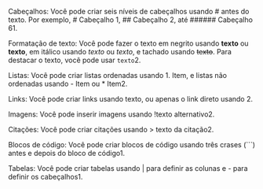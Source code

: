 Cabeçalhos: Você pode criar seis níveis de cabeçalhos usando # antes do texto. Por exemplo, # Cabeçalho 1, ## Cabeçalho 2, até ###### Cabeçalho 61.

Formatação de texto: Você pode fazer o texto em negrito usando **texto** ou __texto__, em itálico usando *texto* ou _texto_, e tachado usando ~~texto~~. Para destacar o texto, você pode usar `texto`2.

Listas: Você pode criar listas ordenadas usando 1. Item, e listas não ordenadas usando - Item ou * Item2.

Links: Você pode criar links usando texto, ou apenas o link direto usando <url>2.

Imagens: Você pode inserir imagens usando !texto alternativo2.

Citações: Você pode criar citações usando > texto da citação2.

Blocos de código: Você pode criar blocos de código usando três crases (```) antes e depois do bloco de código1.

Tabelas: Você pode criar tabelas usando | para definir as colunas e - para definir os cabeçalhos1.